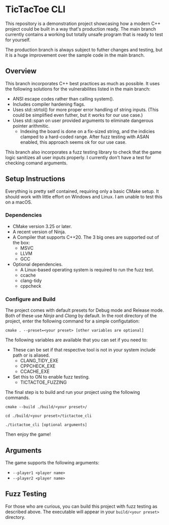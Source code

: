 # TicTacToe CLI

This repository is a demonstration project showcasing how a modern C++ project could be built in a way that's production ready.
The main branch currently contains a working but totally unsafe program that is ready to test for yourself.

The production branch is always subject to futher changes and testing, but it is a huge improvement over the sample code in the main branch.

## Overview

This branch incorporates C++ best practices as much as possible. It uses the following solutions for the vulnerabilites listed in the main branch:

- ANSI escape codes rather than calling system().
- Includes compiler hardening flags.
- Uses std::strtol() for more proper error handling of string inputs. (This could be simplified even futher, but it works for our use case.)
- Uses std::span on user provided arguments to eliminate dangerous pointer arithmitic.
  - Indexing the board is done on a fix-sized string, and the indicies clamped to a hard-coded range. After fuzz testing with ASAN enabled, this approach seems ok for our use case.

This branch also incorporates a fuzz testing library to check that the game logic sanitizes all user inputs properly. I currently don't have a test for checking comand arguments.

## Setup Instructions

Everything is pretty self contained, requiring only a basic CMake setup. It should work with little effort on Windows and Linux. I am unable to test this on a macOS.

### Dependencies

- CMake version 3.25 or later.
- A recent version of Ninja.
- A Compiler that supports C++20. The 3 big ones are supported out of the box:
  - MSVC
  - LLVM
  - GCC
- Optional dependencies.
  - A Linux-based operating system is required to run the fuzz test.
  - ccache
  - clang-tidy
  - cppcheck

### Configure and Build

The project comes with default presets for Debug mode and Release mode. Both of these use *Ninja* and *Clang* by default.
In the root directory of the project, enter the following command for a simple configutation:

`cmake . --preset=<your preset> [other variables are optional]`

The following variables are available that you can set if you need to:

- These can be set if that respective tool is not in your system include path or is aliased.
  - CLANG_TIDY_EXE
  - CPPCHECK_EXE
  - CCACHE_EXE
- Set this to ON to enable fuzz testing.
  - TICTACTOE_FUZZING

The final step is to build and run your project using the following commands.

`cmake --build ./build/<your preset>/`

`cd ./build/<your preset>/tictactoe_cli`

`./tictactoe_cli [optional arguments]`

Then enjoy the game!

## Arguments

The game supports the following arguments:

- `--player1 <player name>`
- `--player2 <player name>`

## Fuzz Testing

For those who are curious, you can build this project with fuzz testing as described above. The executable will appear in your `build/<your preset>` directory.
